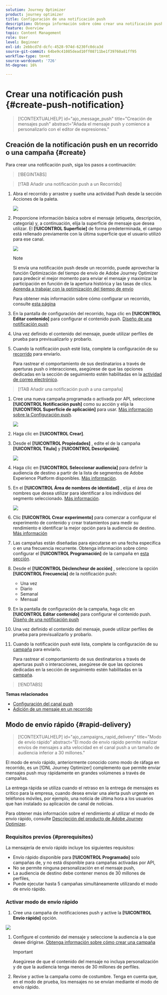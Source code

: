 ```yaml
---
solution: Journey Optimizer
product: journey optimizer
title: Configuración de una notificación push
description: Obtenga información sobre cómo crear una notificación push en Journey Optimizer
feature: Overview
topic: Content Management
role: User
level: Beginner
exl-id: 2ebbcd7d-dcfc-4528-974d-6230fc0dca3d
source-git-commit: 64be9c41085dead10ff08711be1f39760a81ff95
workflow-type: tm+mt
source-wordcount: '726'
ht-degree: 16%

---
```


# Crear una notificación push {#create-push-notification}

>[!CONTEXTUALHELP]
>id="ajo_message_push"
>title="Creación de mensajes push"
>abstract="Añada el mensaje push y comience a personalizarlo con el editor de expresiones."

## Creación de la notificación push en un recorrido o una campaña {#create}

Para crear una notificación push, siga los pasos a continuación:

>[!BEGINTABS]

>[!TAB Añadir una notificación push a un Recorrido]

1. Abra el recorrido y arrastre y suelte una actividad Push desde la sección Acciones de la paleta.

   ![](assets/push_create_1.png)

1. Proporcione información básica sobre el mensaje (etiqueta, descripción, categoría) y, a continuación, elija la superficie de mensaje que desea utilizar. El **[!UICONTROL Superficie]** de forma predeterminada, el campo está rellenado previamente con la última superficie que el usuario utilizó para ese canal.

   ![](assets/push_create_2.png)

   >[!NOTE]
   >
   >Si envía una notificación push desde un recorrido, puede aprovechar la función Optimización del tiempo de envío de Adobe Journey Optimizer para predecir el mejor momento para enviar el mensaje y maximizar la participación en función de la apertura histórica y las tasas de clics. [Aprenda a trabajar con la optimización del tiempo de envío](../building-journeys/journeys-message.md#send-time-optimization)

   Para obtener más información sobre cómo configurar un recorrido, consulte [esta página](../building-journeys/journey-gs.md)

1. En la pantalla de configuración del recorrido, haga clic en **[!UICONTROL Editar contenido]** para configurar el contenido push. [Diseño de una notificación push](design-push.md)

1. Una vez definido el contenido del mensaje, puede utilizar perfiles de prueba para previsualizarlo y probarlo.

1. Cuando la notificación push esté lista, complete la configuración de su [recorrido](../building-journeys/journey-gs.md) para enviarlo.

   Para rastrear el comportamiento de sus destinatarios a través de aperturas push o interacciones, asegúrese de que las opciones dedicadas en la sección de seguimiento estén habilitadas en la [actividad de correo electrónico](../building-journeys/journeys-message.md).

>[!TAB Añadir una notificación push a una campaña]

1. Cree una nueva campaña programada o activada por API, seleccione **[!UICONTROL Notificación push]** como su acción y elija la **[!UICONTROL Superficie de aplicación]** para usar. [Más información sobre la Configuración push](push-configuration.md).

   ![](assets/push_create_3.png)

1. Haga clic en **[!UICONTROL Crear]**.

1. Desde el **[!UICONTROL Propiedades]** , edite el de la campaña **[!UICONTROL Título]** y **[!UICONTROL Descripción]**.

   ![](assets/push_create_4.png)

1. Haga clic en **[!UICONTROL Seleccionar audiencia]** para definir la audiencia de destino a partir de la lista de segmentos de Adobe Experience Platform disponibles. [Más información](../segment/about-segments.md).

1. En el **[!UICONTROL Área de nombres de identidad]** , elija el área de nombres que desea utilizar para identificar a los individuos del segmento seleccionado. [Más información](../event/about-creating.md#select-the-namespace).

   ![](assets/push_create_5.png)

1. Clic **[!UICONTROL Crear experimento]** para comenzar a configurar el experimento de contenido y crear tratamientos para medir su rendimiento e identificar la mejor opción para la audiencia de destino. [Más información](../campaigns/content-experiment.md)

1. Las campañas están diseñadas para ejecutarse en una fecha específica o en una frecuencia recurrente. Obtenga información sobre cómo configurar el **[!UICONTROL Programación]** de la campaña en [esta sección](../campaigns/create-campaign.md#schedule).

1. Desde el **[!UICONTROL Déclencheur de acción]** , seleccione la opción **[!UICONTROL Frecuencia]** de la notificación push:

   * Una vez
   * Diario
   * Semanal
   * Mensual

1. En la pantalla de configuración de la campaña, haga clic en **[!UICONTROL Editar contenido]** para configurar el contenido push. [Diseño de una notificación push](design-push.md)

1. Una vez definido el contenido del mensaje, puede utilizar perfiles de prueba para previsualizarlo y probarlo.

1. Cuando la notificación push esté lista, complete la configuración de su [campaña](../campaigns/create-campaign.md) para enviarlo.

   Para rastrear el comportamiento de sus destinatarios a través de aperturas push o interacciones, asegúrese de que las opciones dedicadas en la sección de seguimiento estén habilitadas en la [campaña](../campaigns/create-campaign.md).

>[!ENDTABS]

**Temas relacionados**

* [Configuración del canal push](push-gs.md)
* [Adición de un mensaje en un recorrido](../building-journeys/journeys-message.md)

## Modo de envío rápido {#rapid-delivery}

>[!CONTEXTUALHELP]
>id="ajo_campaigns_rapid_delivery"
>title="Modo de envío rápido"
>abstract="El modo de envío rápido permite realizar envíos de mensajes a alta velocidad en el canal push a un tamaño de audiencia inferior a 30 millones."

El modo de envío rápido, anteriormente conocido como modo de ráfaga en recorrido, es un [!DNL Journey Optimizer] complemento que permite enviar mensajes push muy rápidamente en grandes volúmenes a través de campañas.

La entrega rápida se utiliza cuando el retraso en la entrega de mensajes es crítico para la empresa, cuando desea enviar una alerta push urgente en teléfonos móviles, por ejemplo, una noticia de última hora a los usuarios que han instalado su aplicación de canal de noticias.

Para obtener más información sobre el rendimiento al utilizar el modo de envío rápido, consulte [Descripción del producto de Adobe Journey Optimizer](https://helpx.adobe.com/es/legal/product-descriptions/adobe-journey-optimizer.html).

### Requisitos previos {#prerequisites}

La mensajería de envío rápido incluye los siguientes requisitos:

* Envío rápido disponible para **[!UICONTROL Programado]** solo campañas de, y no está disponible para campañas activadas por API,
* No se permite ninguna personalización en el mensaje push,
* La audiencia de destino debe contener menos de 30 millones de perfiles,
* Puede ejecutar hasta 5 campañas simultáneamente utilizando el modo de envío rápido.

### Activar modo de envío rápido

1. Cree una campaña de notificaciones push y active la **[!UICONTROL Envío rápido]** opción.

![](assets/create-campaign-burst.png)

1. Configure el contenido del mensaje y seleccione la audiencia a la que desee dirigirse. [Obtenga información sobre cómo crear una campaña](#create)

   >[!IMPORTANT]
   >
   >Asegúrese de que el contenido del mensaje no incluya personalización y de que la audiencia tenga menos de 30 millones de perfiles.

1. Revise y active la campaña como de costumbre. Tenga en cuenta que, en el modo de prueba, los mensajes no se envían mediante el modo de envío rápido.